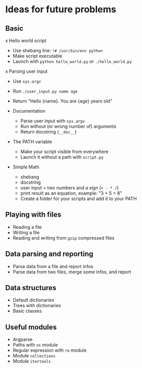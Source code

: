 # Ideas for future problems

## Basic

x Hello world script
  - Use shebang line: `!# /usr/bin/env python`
  - Make script executable
  - Launch with `python hello_world.py` or `./hello_world.py`

x Parsing user input
  - Use `sys.argv`
  - Run `./user_input.py name age`
  - Return "Hello {name}. You are {age} years old"

- Documentation
  - Parse user input with `sys.argv`
  - Run without (or wrong number of) arguments
  - Return docstring (`__doc__`)

- The PATH variable
  - Make your script visible from everywhere
  - Launch it without a path with `script.py`

- Simple Math
  - shebang
  - docstring
  - user input = two numbers and a sign (`+ - * /`)
  - print result as an equation, example: "3 + 5 = 8"
  - Create a folder for your scripts and add it to your PATH

## Playing with files

- Reading a file
- Writing a file
- Reading and writing from `gzip` compressed files

## Data parsing and reporting

- Parse data from a file and report infos
- Parse data from two files, merge some infos, and report

## Data structures

- Default dictionaries
- Trees with dictionaries
- Basic classes

## Useful modules

- Argparse
- Paths with `os` module
- Regular expression with `re` module
- Module `collections`
- Module `itertools`
